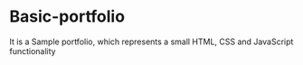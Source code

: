# Basic-portfolio
It is a Sample portfolio, which represents a small HTML, CSS and JavaScript functionality
